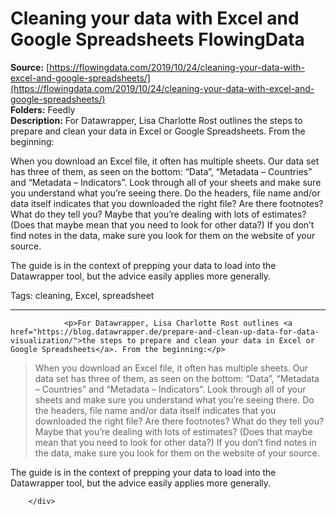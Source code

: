 # Cleaning your data with Excel and Google Spreadsheets FlowingData

**Source:** [https://flowingdata.com/2019/10/24/cleaning-your-data-with-excel-and-google-spreadsheets/](https://flowingdata.com/2019/10/24/cleaning-your-data-with-excel-and-google-spreadsheets/)  
**Folders:** Feedly  
**Description:** For Datawrapper, Lisa Charlotte Rost outlines the steps to prepare and clean your data in Excel or Google Spreadsheets. From the beginning:

When you download an Excel file, it often has multiple sheets. Our data set has three of them, as seen on the bottom: “Data”, “Metadata – Countries” and “Metadata – Indicators”. Look through all of your sheets and make sure you understand what you’re seeing there. Do the headers, file name and/or data itself indicates that you downloaded the right file? Are there footnotes? What do they tell you? Maybe that you’re dealing with lots of estimates? (Does that maybe mean that you need to look for other data?) If you don’t find notes in the data, make sure you look for them on the website of your source.

The guide is in the context of prepping your data to load into the Datawrapper tool, but the advice easily applies more generally.

Tags: cleaning, Excel, spreadsheet


---

<div>
                                    
                <p>For Datawrapper, Lisa Charlotte Rost outlines <a href="https://blog.datawrapper.de/prepare-and-clean-up-data-for-data-visualization/">the steps to prepare and clean your data in Excel or Google Spreadsheets</a>. From the beginning:</p>
<blockquote><p>When you download an Excel file, it often has multiple sheets. Our data set has three of them, as seen on the bottom: “Data”, “Metadata – Countries” and “Metadata – Indicators”. Look through all of your sheets and make sure you understand what you’re seeing there. Do the headers, file name and/or data itself indicates that you downloaded the right file? Are there footnotes? What do they tell you? Maybe that you’re dealing with lots of estimates? (Does that maybe mean that you need to look for other data?) If you don’t find notes in the data, make sure you look for them on the website of your source.</p></blockquote>
<p>The guide is in the context of prepping your data to load into the Datawrapper tool, but the advice easily applies more generally.</p>
                
                
                                        
            
        </div>
        
        
                